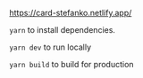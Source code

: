 https://card-stefanko.netlify.app/

`yarn` to install dependencies.

`yarn dev` to run locally

`yarn build` to build for production

